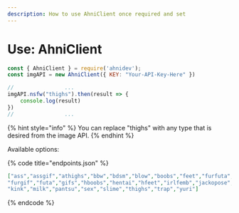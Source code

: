 ```yaml
---
description: How to use AhniClient once required and set
---
```


# Use: AhniClient



```javascript
const { AhniClient } = require('ahnidev');
const imgAPI = new AhniClient({ KEY: "Your-API-Key-Here" })

//                ...
imgAPI.nsfw("thighs").then(result => {
    console.log(result)
})
//                ...
```

{% hint style="info" %}
You can replace "thighs" with any type that is desired from the image API.
{% endhint %}

Available options:

{% code title="endpoints.json" %}
```json
["ass","assgif","athighs","bbw","bdsm","blow","boobs","feet","furfuta",
"furgif","futa","gifs","hboobs","hentai","hfeet","irlfemb","jackopose",
"kink","milk","pantsu","sex","slime","thighs","trap","yuri"]
```
{% endcode %}

